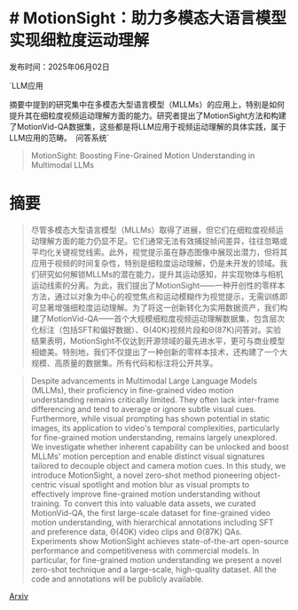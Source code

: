 # # MotionSight：助力多模态大语言模型实现细粒度运动理解

发布时间：2025年06月02日

`LLM应用

摘要中提到的研究集中在多模态大型语言模型（MLLMs）的应用上，特别是如何提升其在细粒度视频运动理解方面的能力。研究者提出了MotionSight方法和构建了MotionVid-QA数据集，这些都是将LLM应用于视频运动理解的具体实践，属于LLM应用的范畴。` `问答系统`

> MotionSight: Boosting Fine-Grained Motion Understanding in Multimodal LLMs

# 摘要

> 尽管多模态大型语言模型（MLLMs）取得了进展，但它们在细粒度视频运动理解方面的能力仍显不足。它们通常无法有效捕捉帧间差异，往往忽略或平均化关键视觉线索。此外，视觉提示虽在静态图像中展现出潜力，但将其应用于视频的时间复杂性，特别是细粒度运动理解，仍是未开发的领域。我们研究如何解锁MLLMs的潜在能力，提升其运动感知，并实现物体与相机运动线索的分离。为此，我们提出了MotionSight——一种开创性的零样本方法，通过以对象为中心的视觉焦点和运动模糊作为视觉提示，无需训练即可显著增强细粒度运动理解。为了将这一创新转化为实用数据资产，我们构建了MotionVid-QA——首个大规模细粒度视频运动理解数据集，包含层次化标注（包括SFT和偏好数据）、Θ(40K)视频片段和Θ(87K)问答对。实验结果表明，MotionSight不仅达到开源领域的最先进水平，更可与商业模型相媲美。特别地，我们不仅提出了一种创新的零样本技术，还构建了一个大规模、高质量的数据集。所有代码和标注将公开共享。

> Despite advancements in Multimodal Large Language Models (MLLMs), their proficiency in fine-grained video motion understanding remains critically limited. They often lack inter-frame differencing and tend to average or ignore subtle visual cues. Furthermore, while visual prompting has shown potential in static images, its application to video's temporal complexities, particularly for fine-grained motion understanding, remains largely unexplored. We investigate whether inherent capability can be unlocked and boost MLLMs' motion perception and enable distinct visual signatures tailored to decouple object and camera motion cues. In this study, we introduce MotionSight, a novel zero-shot method pioneering object-centric visual spotlight and motion blur as visual prompts to effectively improve fine-grained motion understanding without training. To convert this into valuable data assets, we curated MotionVid-QA, the first large-scale dataset for fine-grained video motion understanding, with hierarchical annotations including SFT and preference data, Θ(40K) video clips and Θ(87K) QAs. Experiments show MotionSight achieves state-of-the-art open-source performance and competitiveness with commercial models. In particular, for fine-grained motion understanding we present a novel zero-shot technique and a large-scale, high-quality dataset. All the code and annotations will be publicly available.

[Arxiv](https://arxiv.org/abs/2506.01674)